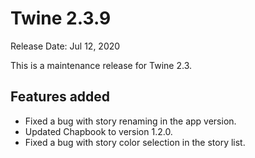# Twine 2.3.9

Release Date: Jul 12, 2020

This is a maintenance release for Twine 2.3.

## Features added

* Fixed a bug with story renaming in the app version.
* Updated Chapbook to version 1.2.0.
* Fixed a bug with story color selection in the story list.
